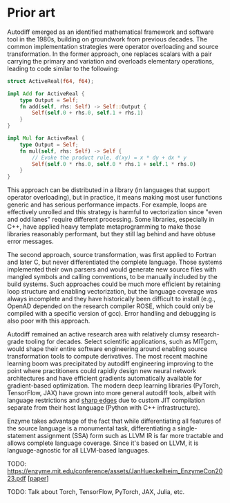 # Prior art

Autodiff emerged as an identified mathematical framework and software tool in the 1980s, building on groundwork from previous decades. The common implementation strategies were operator overloading and source transformation. In the former approach, one replaces scalars with a pair carrying the primary and variation and overloads elementary operations, leading to code similar to the following:

```rust
struct ActiveReal(f64, f64);

impl Add for ActiveReal {
    type Output = Self;
    fn add(self, rhs: Self) -> Self::Output {
        Self(self.0 + rhs.0, self.1 + rhs.1)
    }
}

impl Mul for ActiveReal {
    type Output = Self;
    fn mul(self, rhs: Self) -> Self {
        // Evoke the product rule, d(xy) = x * dy + dx * y
        Self(self.0 * rhs.0, self.0 * rhs.1 + self.1 * rhs.0)
    }
}
```
This approach can be distributed in a library (in languages that support operator overloading), but in practice, it means making most user functions generic and has serious performance impacts. For example, loops are effectively unrolled and this strategy is harmful to vectorization since "even and odd lanes" require different processing. Some libraries, especially in C++, have applied heavy template metaprogramming to make those libraries reasonably performant, but they still lag behind and have obtuse error messages.

The second approach, source transformation, was first applied to Fortran and later C, but never differentiated the complete language. Those systems implemented their own parsers and would generate new source files with mangled symbols and calling conventions, to be manually included by the build systems. Such approaches could be much more efficient by retaining loop structure and enabling vectorization, but the language coverage was always incomplete and they have historically been difficult to install (e.g., OpenAD depended on the research compiler ROSE, which could only be compiled with a specific version of gcc). Error handling and debugging is also poor with this approach.

Autodiff remained an active research area with relatively clumsy research-grade tooling for decades. Select scientific applications, such as MITgcm, would shape their entire software engineering around enabling source transformation tools to compute derivatives. The most recent machine learning boom was precipitated by autodiff engineering improving to the point where practitioners could rapidly design new neural network architectures and have efficient gradients automatically available for gradient-based optimization. The modern deep learning libraries (PyTorch, TensorFlow, JAX) have grown into more general autodiff tools, albeit with language restrictions and [sharp edges](https://jax.readthedocs.io/en/latest/notebooks/Common_Gotchas_in_JAX.html#control-flow) due to custom JIT compilation separate from their host language (Python with C++ infrastructure).

Enzyme takes advantage of the fact that while differentiating all features of the source language is a monumental task, differentiating a single-statement assignment (SSA) form such as LLVM IR is far more tractable and allows complete language coverage. Since it's based on LLVM, it is language-agnostic for all LLVM-based languages.

TODO: https://enzyme.mit.edu/conference/assets/JanHueckelheim_EnzymeCon2023.pdf [[paper](https://arxiv.org/abs/2305.07546)]

TODO: Talk about Torch, TensorFlow, PyTorch, JAX, Julia, etc.

